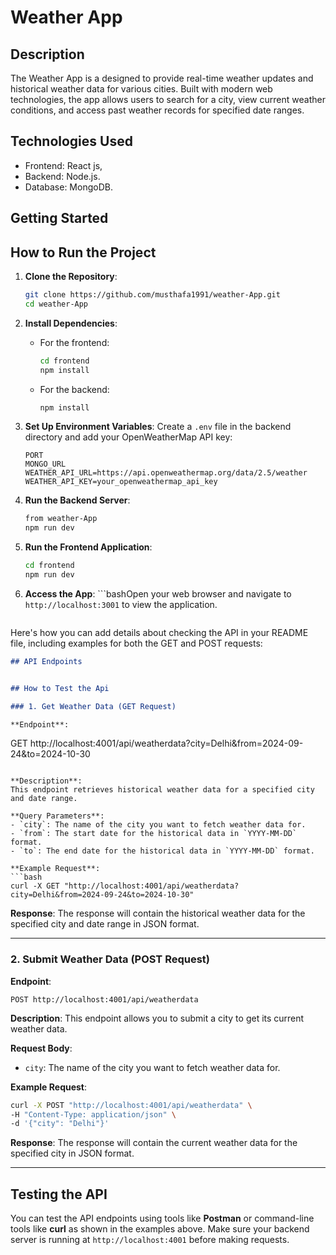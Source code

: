 # Weather App

## Description
The Weather App is a designed to provide real-time weather updates and historical weather data for various cities.
Built with modern web technologies, the app allows users to search for a city, view current weather conditions, and access past weather records for specified date ranges.
## Technologies Used
- Frontend: React js,
- Backend: Node.js.
- Database: MongoDB.

## Getting Started
## How to Run the Project
1. **Clone the Repository**:
   ```bash
   git clone https://github.com/musthafa1991/weather-App.git
   cd weather-App
   ```

2. **Install Dependencies**:
   - For the frontend:
     ```bash
     cd frontend
     npm install
     ```

   - For the backend:
     ```bash
     npm install
     ```

3. **Set Up Environment Variables**: Create a `.env` file in the backend directory and add your OpenWeatherMap API key:
   ```
   PORT
   MONGO_URL
   WEATHER_API_URL=https://api.openweathermap.org/data/2.5/weather
   WEATHER_API_KEY=your_openweathermap_api_key
   ```

4. **Run the Backend Server**:
   ```bash
   from weather-App
   npm run dev
   ```

5. **Run the Frontend Application**:
   ```bash
   cd frontend
   npm run dev
   ```

6. **Access the App**:
   ```bashOpen your web browser and navigate to `http://localhost:3001` to view the application.
   ```
Here's how you can add details about checking the API in your README file, including examples for both the GET and POST requests:

```markdown
## API Endpoints


## How to Test the Api

### 1. Get Weather Data (GET Request)

**Endpoint**: 
```
GET http://localhost:4001/api/weatherdata?city=Delhi&from=2024-09-24&to=2024-10-30
```

**Description**: 
This endpoint retrieves historical weather data for a specified city and date range.

**Query Parameters**:
- `city`: The name of the city you want to fetch weather data for.
- `from`: The start date for the historical data in `YYYY-MM-DD` format.
- `to`: The end date for the historical data in `YYYY-MM-DD` format.

**Example Request**:
```bash
curl -X GET "http://localhost:4001/api/weatherdata?city=Delhi&from=2024-09-24&to=2024-10-30"
```

**Response**: 
The response will contain the historical weather data for the specified city and date range in JSON format.

---

### 2. Submit Weather Data (POST Request)

**Endpoint**: 
```
POST http://localhost:4001/api/weatherdata
```

**Description**: 
This endpoint allows you to submit a city to get its current weather data.

**Request Body**:
- `city`: The name of the city you want to fetch weather data for. 

**Example Request**:
```bash
curl -X POST "http://localhost:4001/api/weatherdata" \
-H "Content-Type: application/json" \
-d '{"city": "Delhi"}'
```

**Response**: 
The response will contain the current weather data for the specified city in JSON format.

---

## Testing the API

You can test the API endpoints using tools like **Postman** or command-line tools like **curl** as shown in the examples above. Make sure your backend server is running at `http://localhost:4001` before making requests.

```

